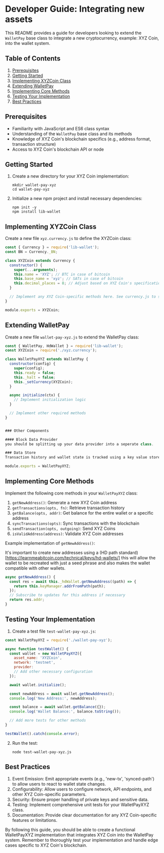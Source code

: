 # Developer Guide: Integrating new assets

This README provides a guide for developers looking to extend the `WalletPay` base class to integrate a new cryptocurrency, example: XYZ Coin, into the wallet system.

## Table of Contents

1. [Prerequisites](#prerequisites)
2. [Getting Started](#getting-started)
3. [Implementing XYZCoin Class](#implementing-xyzcoin-class)
4. [Extending WalletPay](#extending-walletpay)
5. [Implementing Core Methods](#implementing-core-methods)
6. [Testing Your Implementation](#testing-your-implementation)
7. [Best Practices](#best-practices)

## Prerequisites

- Familiarity with JavaScript and ES6 class syntax
- Understanding of the `WalletPay` base class and its methods
- Knowledge of XYZ Coin's blockchain specifics (e.g., address format, transaction structure)
- Access to XYZ Coin's blockchain API or node

## Getting Started

1. Create a new directory for your XYZ Coin implementation:
   ```
   mkdir wallet-pay-xyz
   cd wallet-pay-xyz
   ```

2. Initialize a new npm project and install necessary dependencies:
   ```
   npm init -y
   npm install lib-wallet 
   ```

## Implementing XYZCoin Class

Create a new file `xyz.currency.js` to define the XYZCoin class:

```javascript
const { Currency } = require('lib-wallet');
const BN = Currency._BN;

class XYZCoin extends Currency {
  constructor() {
    super(...arguments);
    this.name = 'XYZ'; // BTC in case of bitcoin 
    this.base_name = 'xyz'; // SATs in case of bitcoin
    this.decimal_places = 8; // Adjust based on XYZ Coin's specifications
  }

  // Implement any XYZ Coin-specific methods here. See currency.js to see all the methods that needs to be implemented
}

module.exports = XYZCoin;
```

## Extending WalletPay

Create a new file `wallet-pay-xyz.js` to extend the WalletPay class:

```javascript
const { WalletPay, HdWallet } = require('lib-wallet');
const XYZCoin = require('./xyz.currency');

class WalletPayXYZ extends WalletPay {
  constructor(config) {
    super(config);
    this.ready = false;
    this._halt = false;
    this._setCurrency(XYZCoin);
  }

  async initialize(ctx) {
    // Implement initialization logic
  }

  // Implement other required methods
}


### Other Components

#### Block Data Provider
you should be splitting up your data provider into a seperate class.

### Data Store
Transaction history and wallet state is tracked using a key value store. We provide a key-value data store with WalletStoreHyperBee. You can build your own storage engine too! 

module.exports = WalletPayXYZ;
```

## Implementing Core Methods

Implement the following core methods in your `WalletPayXYZ` class:

1. `getNewAddress()`: Generate a new XYZ Coin address
2. `getTransactions(opts, fn)`: Retrieve transaction history
3. `getBalance(opts, addr)`: Get balance for the entire wallet or a specific address
4. `syncTransactions(opts)`: Sync transactions with the blockchain
5. `sendTransaction(opts, outgoing)`: Send XYZ Coins
6. `isValidAddress(address)`: Validate XYZ Coin addresses

Example implementation of `getNewAddress()`:

It's important to create new addresses using a (HD path standard)[https://learnmeabitcoin.com/technical/keys/hd-wallets/] this will allow the wallet to be recreated with just a seed phrase and also makes the wallet compatible with other wallets.

```javascript
async getNewAddress() {
  const res = await this._hdWallet.getNewAddress((path) => {
    return this.keyManager.addrFromPath(path);
  });
  // Subscribe to updates for this address if necessary
  return res.addr;
}
```

## Testing Your Implementation

1. Create a test file `test-wallet-pay-xyz.js`:

```javascript
const WalletPayXYZ = require('./wallet-pay-xyz');

async function testWallet() {
  const wallet = new WalletPayXYZ({
    asset_name: 'XYZCoin',
    network: 'testnet',
    provider: 
    // Add other necessary configuration
  });

  await wallet.initialize();

  const newAddress = await wallet.getNewAddress();
  console.log('New Address:', newAddress);

  const balance = await wallet.getBalance({});
  console.log('Wallet Balance:', balance.toString());

  // Add more tests for other methods
}

testWallet().catch(console.error);
```

2. Run the test:
   ```
   node test-wallet-pay-xyz.js
   ```

## Best Practices

1. Event Emission: Emit appropriate events (e.g., 'new-tx', 'synced-path') to allow users to react to wallet state changes.
2. Configurability: Allow users to configure network, API endpoints, and other XYZ Coin-specific parameters.
3. Security: Ensure proper handling of private keys and sensitive data.
4. Testing: Implement comprehensive unit tests for your WalletPayXYZ class.
5. Documentation: Provide clear documentation for any XYZ Coin-specific features or limitations.

By following this guide, you should be able to create a functional WalletPayXYZ implementation that integrates XYZ Coin into the WalletPay system. Remember to thoroughly test your implementation and handle edge cases specific to XYZ Coin's blockchain.
